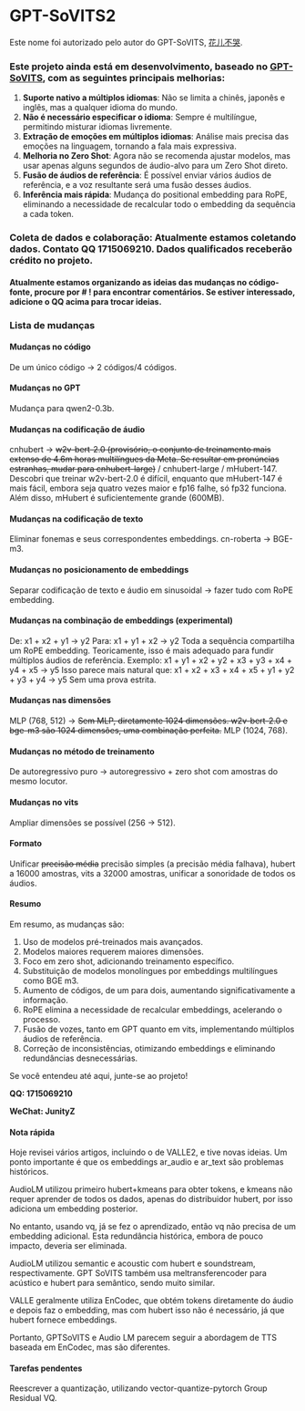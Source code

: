 # GPT-SoVITS2

Este nome foi autorizado pelo autor do GPT-SoVITS, [花儿不哭](https://space.bilibili.com/5760446?spm_id_from=333.337.0.0).
### Este projeto ainda está em desenvolvimento, baseado no [GPT-SoVITS](https://github.com/RVC-Boss/GPT-SoVITS), com as seguintes principais melhorias:

1. **Suporte nativo a múltiplos idiomas**: Não se limita a chinês, japonês e inglês, mas a qualquer idioma do mundo.
2. **Não é necessário especificar o idioma**: Sempre é multilíngue, permitindo misturar idiomas livremente.
3. **Extração de emoções em múltiplos idiomas**: Análise mais precisa das emoções na linguagem, tornando a fala mais expressiva.
4. **Melhoria no Zero Shot**: Agora não se recomenda ajustar modelos, mas usar apenas alguns segundos de áudio-alvo para um Zero Shot direto.
5. **Fusão de áudios de referência**: É possível enviar vários áudios de referência, e a voz resultante será uma fusão desses áudios.
6. **Inferência mais rápida**: Mudança do positional embedding para RoPE, eliminando a necessidade de recalcular todo o embedding da sequência a cada token.

### **Coleta de dados e colaboração**: Atualmente estamos coletando dados. Contato QQ 1715069210. Dados qualificados receberão crédito no projeto.

#### Atualmente estamos organizando as ideias das mudanças no código-fonte, procure por # ! para encontrar comentários. Se estiver interessado, adicione o QQ acima para trocar ideias.

### Lista de mudanças

#### Mudanças no código
De um único código -> 2 códigos/4 códigos.
#### Mudanças no GPT
Mudança para qwen2-0.3b.
#### Mudanças na codificação de áudio
cnhubert -> ~~w2v-bert-2.0 (provisório, o conjunto de treinamento mais extenso de 4.6m horas multilíngues da Meta. Se resultar em pronúncias estranhas, mudar para cnhubert-large)~~ / cnhubert-large / mHubert-147.
Descobri que treinar w2v-bert-2.0 é difícil, enquanto que mHubert-147 é mais fácil, embora seja quatro vezes maior e fp16 falhe, só fp32 funciona. Além disso, mHubert é suficientemente grande (600MB).
#### Mudanças na codificação de texto
Eliminar fonemas e seus correspondentes embeddings.
cn-roberta -> BGE-m3.
#### Mudanças no posicionamento de embeddings
Separar codificação de texto e áudio em sinusoidal -> fazer tudo com RoPE embedding.
#### Mudanças na combinação de embeddings (experimental)
De:
x1 + x2 + y1 -> y2
Para:
x1 + y1 + x2 -> y2
Toda a sequência compartilha um RoPE embedding.
Teoricamente, isso é mais adequado para fundir múltiplos áudios de referência.
Exemplo:
x1 + y1 + x2 + y2 + x3 + y3 + x4 + y4 + x5 -> y5
Isso parece mais natural que:
x1 + x2 + x3 + x4 + x5 + y1 + y2 + y3 + y4 -> y5
Sem uma prova estrita.
#### Mudanças nas dimensões
MLP (768, 512) -> ~~Sem MLP, diretamente 1024 dimensões. w2v-bert-2.0 e bge-m3 são 1024 dimensões, uma combinação perfeita.~~ MLP (1024, 768).
#### Mudanças no método de treinamento
De autoregressivo puro -> autoregressivo + zero shot com amostras do mesmo locutor.
#### Mudanças no vits
Ampliar dimensões se possível (256 -> 512).
#### Formato
Unificar ~~precisão média~~ precisão simples (a precisão média falhava), hubert a 16000 amostras, vits a 32000 amostras, unificar a sonoridade de todos os áudios.
#### Resumo
Em resumo, as mudanças são:
1. Uso de modelos pré-treinados mais avançados.
2. Modelos maiores requerem maiores dimensões.
3. Foco em zero shot, adicionando treinamento específico.
4. Substituição de modelos monolíngues por embeddings multilíngues como BGE m3.
5. Aumento de códigos, de um para dois, aumentando significativamente a informação.
6. RoPE elimina a necessidade de recalcular embeddings, acelerando o processo.
7. Fusão de vozes, tanto em GPT quanto em vits, implementando múltiplos áudios de referência.
8. Correção de inconsistências, otimizando embeddings e eliminando redundâncias desnecessárias.

Se você entendeu até aqui, junte-se ao projeto!

**QQ: 1715069210**

**WeChat: JunityZ**

#### Nota rápida
Hoje revisei vários artigos, incluindo o de VALLE2, e tive novas ideias. Um ponto importante é que os embeddings ar_audio e ar_text são problemas históricos.

AudioLM utilizou primeiro hubert+kmeans para obter tokens, e kmeans não requer aprender de todos os dados, apenas do distribuidor hubert, por isso adiciona um embedding posterior.

No entanto, usando vq, já se fez o aprendizado, então vq não precisa de um embedding adicional. Esta redundância histórica, embora de pouco impacto, deveria ser eliminada.

AudioLM utilizou semantic e acoustic com hubert e soundstream, respectivamente. GPT SoVITS também usa meltransferencoder para acústico e hubert para semântico, sendo muito similar.

VALLE geralmente utiliza EnCodec, que obtém tokens diretamente do áudio e depois faz o embedding, mas com hubert isso não é necessário, já que hubert fornece embeddings.

Portanto, GPTSoVITS e Audio LM parecem seguir a abordagem de TTS baseada em EnCodec, mas são diferentes.

#### Tarefas pendentes
Reescrever a quantização, utilizando vector-quantize-pytorch Group Residual VQ.
